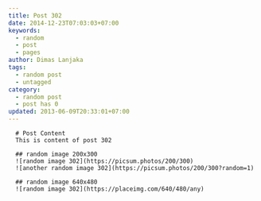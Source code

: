 ```yaml
---
title: Post 302
date: 2014-12-23T07:03:03+07:00
keywords:
  - random
  - post
  - pages
author: Dimas Lanjaka
tags:
  - random post
  - untagged
category:
  - random post
  - post has 0
updated: 2013-06-09T20:33:01+07:00
---
```


      # Post Content
      This is content of post 302

      ## random image 200x300
      ![random image 302](https://picsum.photos/200/300)
      ![another random image 302](https://picsum.photos/200/300?random=1)

      ## random image 640x480
      ![random image 302](https://placeimg.com/640/480/any)
      